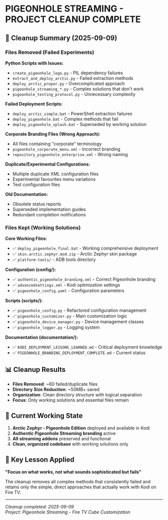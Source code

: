 # PIGEONHOLE STREAMING - PROJECT CLEANUP COMPLETE

## 🧹 Cleanup Summary (2025-09-09)

### Files Removed (Failed Experiments)
**Python Scripts with Issues:**
- `create_pigeonhole_logo.py` - PIL dependency failures
- `extract_and_deploy_arctic.py` - Failed extraction methods
- `deploy_arctic_proper.py` - Overcomplicated approach
- `pigeonhole_streaming_*.py` - Complex solutions that don't work
- `pigeonhole_testing_protocol.py` - Unnecessary complexity

**Failed Deployment Scripts:**
- `deploy_arctic_simple.bat` - PowerShell extraction failures
- `deploy_pigeonhole.bat` - Complex methods that fail
- `deploy_pigeonhole_splash.bat` - Superseded by working solution

**Corporate Branding Files (Wrong Approach):**
- All files containing "corporate" terminology
- `pigeonhole_corporate_menu.xml` - Incorrect branding
- `repository_pigeonhole_enterprise.xml` - Wrong naming

**Duplicate/Experimental Configurations:**
- Multiple duplicate XML configuration files
- Experimental favourites menu variations
- Test configuration files

**Old Documentation:**
- Obsolete status reports
- Superseded implementation guides
- Redundant completion notifications

### Files Kept (Working Solutions)
**Core Working Files:**
- ✅ `deploy_pigeonhole_final.bat` - Working comprehensive deployment
- ✅ `skin.arctic.zephyr.mod.zip` - Arctic Zephyr skin package
- ✅ `platform-tools/` - ADB tools directory

**Configuration (config/):**
- ✅ `authentic_pigeonhole_branding.xml` - Correct Pigeonhole branding
- ✅ `advancedsettings.xml` - Kodi optimization settings
- ✅ `pigeonhole_config.yaml` - Configuration parameters

**Scripts (scripts/):**
- ✅ `pigeonhole_config.py` - Refactored configuration management
- ✅ `pigeonhole_customizer.py` - Main customization logic
- ✅ `pigeonhole_device_manager.py` - Device management classes
- ✅ `pigeonhole_logger.py` - Logging system

**Documentation (documentation/):**
- ✅ `KODI_DEPLOYMENT_LESSONS_LEARNED.md` - Critical deployment knowledge
- ✅ `PIGEONHOLE_BRANDING_DEPLOYMENT_COMPLETE.md` - Current status

## 📊 Cleanup Results
- **Files Removed**: ~60 failed/duplicate files
- **Directory Size Reduction**: ~50MB+ saved
- **Organization**: Clean directory structure with logical separation
- **Focus**: Only working solutions and essential files remain

## 🎯 Current Working State
1. **Arctic Zephyr - Pigeonhole Edition** deployed and available in Kodi
2. **Authentic Pigeonhole Streaming branding** active
3. **All streaming addons** preserved and functional
4. **Clean, organized codebase** with working solutions only

## 🔧 Key Lesson Applied
**"Focus on what works, not what sounds sophisticated but fails"**

The cleanup removes all complex methods that consistently failed and retains only the simple, direct approaches that actually work with Kodi on Fire TV.

---
*Cleanup completed: 2025-09-09*  
*Project: Pigeonhole Streaming - Fire TV Cube Customization*